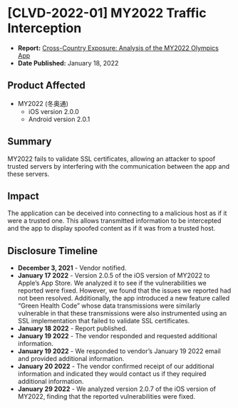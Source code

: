 # [CLVD-2022-01] MY2022 Traffic Interception

* **Report:** [Cross-Country Exposure: Analysis of the MY2022 Olympics App](https://citizenlab.ca/2022/01/cross-country-exposure-analysis-my2022-olympics-app/)
* **Date Published:** January 18, 2022


## Product Affected

- MY2022 (冬奥通)
  - iOS version 2.0.0
  - Android version 2.0.1

## Summary

MY2022 fails to validate SSL certificates, allowing an attacker to spoof trusted servers by interfering with the communication between the app and these servers. 

## Impact

The application can be deceived into connecting to a malicious host as if it were a trusted one.  This allows transmitted information to be intercepted and the app to display spoofed content as if it was from a trusted host.

## Disclosure Timeline

* **December 3, 2021** - Vendor notified.
* **January 17 2022** - Version 2.0.5 of the iOS version of MY2022 to Apple’s App Store. We analyzed it to see if the vulnerabilities we reported were fixed. However, we found that the issues we reported had not been resolved. Additionally, the app introduced a new feature called “Green Health Code” whose data transmissions were similarly vulnerable in that these transmissions were also instrumented using an SSL implementation that failed to validate SSL certificates.
* **January 18 2022** - Report published.
* **January 19 2022** - The vendor responded and requested additional information.
* **January 19 2022** - We responded to vendor’s January 19 2022 email and provided additional information.
* **January 20 2022** - The vendor confirmed receipt of our additional information and indicated they would contact us if they required additional information.
* **January 29 2022** - We analyzed version 2.0.7 of the iOS version of MY2022, finding that the reported vulnerabilities were fixed.
